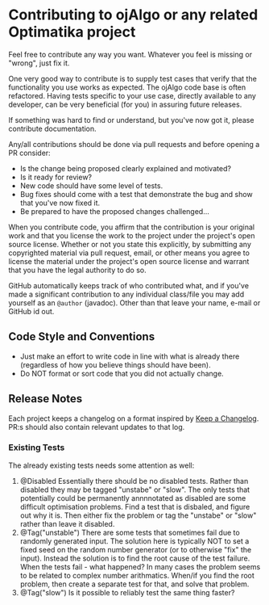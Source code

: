 # Contributing to ojAlgo or any related Optimatika project

Feel free to contribute any way you want. Whatever you feel is missing or "wrong", just fix it.

One very good way to contribute is to supply test cases that verify that the functionality you use works as expected. The ojAlgo code base is often refactored. Having tests specific to your use case, directly available to any developer, can be very beneficial (for you) in assuring future releases.

If something was hard to find or understand, but you've now got it, please contribute documentation.

Any/all contributions should be done via pull requests and before opening a PR consider:

- Is the change being proposed clearly explained and motivated?
- Is it ready for review?
- New code should have some level of tests.
- Bug fixes should come with a test that demonstrate the bug and show that you've now fixed it.
- Be prepared to have the proposed changes challenged...

When you contribute code, you affirm that the contribution is your original work and that you
license the work to the project under the project's open source license. Whether or not you
state this explicitly, by submitting any copyrighted material via pull request, email, or
other means you agree to license the material under the project's open source license and
warrant that you have the legal authority to do so.

GitHub automatically keeps track of who contributed what, and if you've made a significant contribution to any individual class/file you may add yourself as an `@author` (javadoc). Other than that leave your name, e-mail or GitHub id out.

## Code Style and Conventions

- Just make an effort to write code in line with what is already there (regardless of how you believe things should have been).
- Do NOT format or sort code that you did not actually change.

## Release Notes

Each project keeps a changelog on a format inspired by [Keep a Changelog](https://keepachangelog.com/en/1.0.0/). PR:s should also contain relevant updates to that log.

### Existing Tests

The already existing tests needs some attention as well:

1. @Disabled  Essentially there should be no disabled tests. Rather than disabled they may be tagged "unstabe" or "slow". The only tests that potentially could be permanently annnnotated as disabled are some difficult optimisation problems. Find a test that is disbaled, and figure out why it is. Then either fix the problem or tag the "unstabe" or "slow" rather than leave it disabled.
2. @Tag("unstable") There are some tests that sometimes fail due to randomly generated input. The solution here is typically NOT to set a fixed seed on the random number generator (or to otherwise "fix" the input). Instead the solution is to find the root cause of the test failure. When the tests fail - what happened? In many cases the problem seems to be related to complex number arithmatics. When/if you find the root problem, then create a separate test for that, and solve that problem.
3. @Tag("slow") Is it possible to reliably test the same thing faster?
